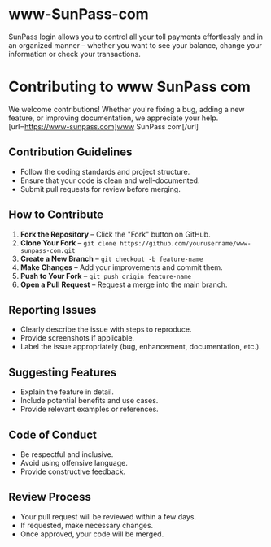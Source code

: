 # www-SunPass-com
SunPass login allows you to control all your toll payments effortlessly and in an organized manner – whether you want to see your balance, change your information or check your transactions.
# Contributing to www SunPass com

We welcome contributions! Whether you're fixing a bug, adding a new feature, or improving documentation, we appreciate your help.
[url=https://www-sunpass.com]www SunPass com[/url]
## Contribution Guidelines

- Follow the coding standards and project structure.
- Ensure that your code is clean and well-documented.
- Submit pull requests for review before merging.

## How to Contribute

1. **Fork the Repository** – Click the "Fork" button on GitHub.
2. **Clone Your Fork** – `git clone https://github.com/yourusername/www-sunpass-com.git`
3. **Create a New Branch** – `git checkout -b feature-name`
4. **Make Changes** – Add your improvements and commit them.
5. **Push to Your Fork** – `git push origin feature-name`
6. **Open a Pull Request** – Request a merge into the main branch.

## Reporting Issues

- Clearly describe the issue with steps to reproduce.
- Provide screenshots if applicable.
- Label the issue appropriately (bug, enhancement, documentation, etc.).

## Suggesting Features

- Explain the feature in detail.
- Include potential benefits and use cases.
- Provide relevant examples or references.

## Code of Conduct

- Be respectful and inclusive.
- Avoid using offensive language.
- Provide constructive feedback.

## Review Process

- Your pull request will be reviewed within a few days.
- If requested, make necessary changes.
- Once approved, your code will be merged.
